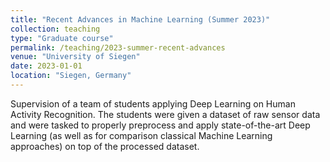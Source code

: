 ```yaml
---
title: "Recent Advances in Machine Learning (Summer 2023)"
collection: teaching
type: "Graduate course"
permalink: /teaching/2023-summer-recent-advances
venue: "University of Siegen"
date: 2023-01-01
location: "Siegen, Germany"
---
```


Supervision of a team of students applying Deep Learning on Human Activity Recognition. The students were given a dataset of raw sensor data and were tasked to properly preprocess and apply state-of-the-art Deep Learning (as well as for comparison classical Machine Learning approaches) on top of the processed dataset.
